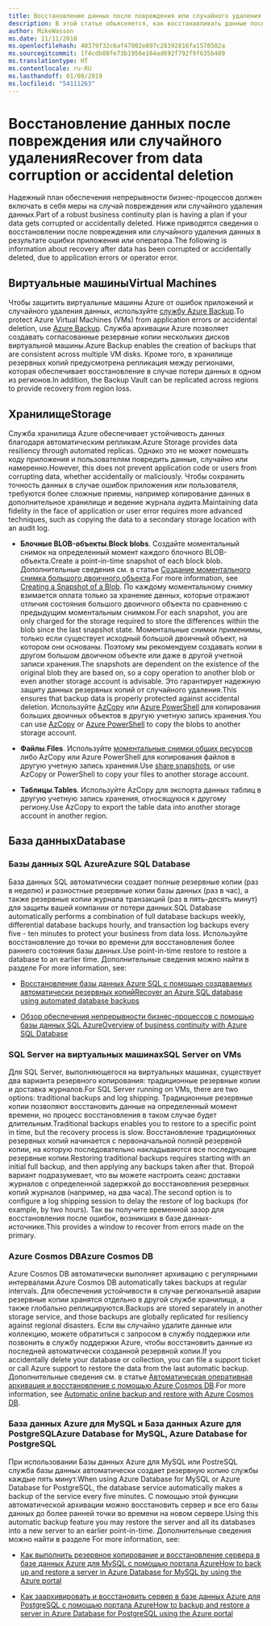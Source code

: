 ```yaml
---
title: Восстановление данных после повреждения или случайного удаления
description: В этой статье объясняется, как восстанавливать данные после повреждения или случайного удаления, создавать надежные, высокодоступные и отказоустойчивые приложения и правильно планировать аварийное восстановление.
author: MikeWasson
ms.date: 11/11/2018
ms.openlocfilehash: 40379f32c6af47002e897c28392816fa1578502a
ms.sourcegitcommit: 1f4cdb08fe73b1956e164ad692f792f9f635b409
ms.translationtype: HT
ms.contentlocale: ru-RU
ms.lasthandoff: 01/08/2019
ms.locfileid: "54111263"
---
```

# <a name="recover-from-data-corruption-or-accidental-deletion"></a><span data-ttu-id="2adad-103">Восстановление данных после повреждения или случайного удаления</span><span class="sxs-lookup"><span data-stu-id="2adad-103">Recover from data corruption or accidental deletion</span></span>

<span data-ttu-id="2adad-104">Надежный план обеспечения непрерывности бизнес-процессов должен включать в себя меры на случай повреждения или случайного удаления данных.</span><span class="sxs-lookup"><span data-stu-id="2adad-104">Part of a robust business continuity plan is having a plan if your data gets corrupted or accidentally deleted.</span></span> <span data-ttu-id="2adad-105">Ниже приводятся сведения о восстановлении после повреждения или случайного удаления данных в результате ошибки приложения или оператора.</span><span class="sxs-lookup"><span data-stu-id="2adad-105">The following is information about recovery after data has been corrupted or accidentally deleted, due to application errors or operator error.</span></span>

## <a name="virtual-machines"></a><span data-ttu-id="2adad-106">Виртуальные машины</span><span class="sxs-lookup"><span data-stu-id="2adad-106">Virtual Machines</span></span>

<span data-ttu-id="2adad-107">Чтобы защитить виртуальные машины Azure от ошибок приложений и случайного удаления данных, используйте [службу Azure Backup](/azure/backup/).</span><span class="sxs-lookup"><span data-stu-id="2adad-107">To protect Azure Virtual Machines (VMs) from application errors or accidental deletion, use [Azure Backup](/azure/backup/).</span></span> <span data-ttu-id="2adad-108">Служба архивации Azure позволяет создавать согласованные резервные копии нескольких дисков виртуальной машины.</span><span class="sxs-lookup"><span data-stu-id="2adad-108">Azure Backup enables the creation of backups that are consistent across multiple VM disks.</span></span> <span data-ttu-id="2adad-109">Кроме того, в хранилище резервных копий предусмотрена репликация между регионами, которая обеспечивает восстановление в случае потери данных в одном из регионов.</span><span class="sxs-lookup"><span data-stu-id="2adad-109">In addition, the Backup Vault can be replicated across regions to provide recovery from region loss.</span></span>

## <a name="storage"></a><span data-ttu-id="2adad-110">Хранилище</span><span class="sxs-lookup"><span data-stu-id="2adad-110">Storage</span></span>

<span data-ttu-id="2adad-111">Служба хранилища Azure обеспечивает устойчивость данных благодаря автоматическим репликам.</span><span class="sxs-lookup"><span data-stu-id="2adad-111">Azure Storage provides data resiliency through automated replicas.</span></span> <span data-ttu-id="2adad-112">Однако это не может помешать коду приложения и пользователям повредить данные, случайно или намеренно.</span><span class="sxs-lookup"><span data-stu-id="2adad-112">However, this does not prevent application code or users from corrupting data, whether accidentally or maliciously.</span></span> <span data-ttu-id="2adad-113">Чтобы сохранить точность данных в случае ошибок приложения или пользователя, требуются более сложные приемы, например копирование данных в дополнительное хранилище и ведение журнала аудита.</span><span class="sxs-lookup"><span data-stu-id="2adad-113">Maintaining data fidelity in the face of application or user error requires more advanced techniques, such as copying the data to a secondary storage location with an audit log.</span></span>

- <span data-ttu-id="2adad-114">**Блочные BLOB-объекты**.</span><span class="sxs-lookup"><span data-stu-id="2adad-114">**Block blobs**.</span></span> <span data-ttu-id="2adad-115">Создайте моментальный снимок на определенный момент каждого блочного BLOB-объекта.</span><span class="sxs-lookup"><span data-stu-id="2adad-115">Create a point-in-time snapshot of each block blob.</span></span> <span data-ttu-id="2adad-116">Дополнительные сведения см. в статье [Создание моментального снимка большого двоичного объекта](/rest/api/storageservices/creating-a-snapshot-of-a-blob).</span><span class="sxs-lookup"><span data-stu-id="2adad-116">For more information, see [Creating a Snapshot of a Blob](/rest/api/storageservices/creating-a-snapshot-of-a-blob).</span></span> <span data-ttu-id="2adad-117">По каждому моментальному снимку взимается оплата только за хранение данных, которые отражают отличия состояния большого двоичного объекта по сравнению с предыдущим моментальным снимком.</span><span class="sxs-lookup"><span data-stu-id="2adad-117">For each snapshot, you are only charged for the storage required to store the differences within the blob since the last snapshot state.</span></span> <span data-ttu-id="2adad-118">Моментальные снимки применимы, только если существует исходный большой двоичный объект, на котором они основаны. Поэтому мы рекомендуем создавать копии в другом большом двоичном объекте или даже в другой учетной записи хранения.</span><span class="sxs-lookup"><span data-stu-id="2adad-118">The snapshots are dependent on the existence of the original blob they are based on, so a copy operation to another blob or even another storage account is advisable.</span></span> <span data-ttu-id="2adad-119">Это гарантирует надежную защиту данных резервных копий от случайного удаления.</span><span class="sxs-lookup"><span data-stu-id="2adad-119">This ensures that backup data is properly protected against accidental deletion.</span></span> <span data-ttu-id="2adad-120">Используйте [AzCopy](/azure/storage/common/storage-use-azcopy) или [Azure PowerShell](/azure/storage/common/storage-powershell-guide-full) для копирования больших двоичных объектов в другую учетную запись хранения.</span><span class="sxs-lookup"><span data-stu-id="2adad-120">You can use [AzCopy](/azure/storage/common/storage-use-azcopy) or [Azure PowerShell](/azure/storage/common/storage-powershell-guide-full) to copy the blobs to another storage account.</span></span>

- <span data-ttu-id="2adad-121">**Файлы**.</span><span class="sxs-lookup"><span data-stu-id="2adad-121">**Files**.</span></span> <span data-ttu-id="2adad-122">Используйте [моментальные снимки общих ресурсов](/azure/storage/files/storage-snapshots-files) либо AzCopy или Azure PowerShell для копирования файлов в другую учетную запись хранения.</span><span class="sxs-lookup"><span data-stu-id="2adad-122">Use [share snapshots](/azure/storage/files/storage-snapshots-files), or use AzCopy or PowerShell to copy your files to another storage account.</span></span>

- <span data-ttu-id="2adad-123">**Таблицы**.</span><span class="sxs-lookup"><span data-stu-id="2adad-123">**Tables**.</span></span> <span data-ttu-id="2adad-124">Используйте AzCopy для экспорта данных таблиц в другую учетную запись хранения, относящуюся к другому региону.</span><span class="sxs-lookup"><span data-stu-id="2adad-124">Use AzCopy to export the table data into another storage account in another region.</span></span>

## <a name="database"></a><span data-ttu-id="2adad-125">База данных</span><span class="sxs-lookup"><span data-stu-id="2adad-125">Database</span></span>

### <a name="azure-sql-database"></a><span data-ttu-id="2adad-126">Базы данных SQL Azure</span><span class="sxs-lookup"><span data-stu-id="2adad-126">Azure SQL Database</span></span>

<span data-ttu-id="2adad-127">База данных SQL автоматически создает полные резервные копии (раз в неделю) и разностные резервные копии базы данных (раз в час), а также резервные копии журнала транзакций (раз в пять-десять минут) для защиты вашей компании от потери данных.</span><span class="sxs-lookup"><span data-stu-id="2adad-127">SQL Database automatically performs a combination of full database backups weekly, differential database backups hourly, and transaction log backups every five - ten minutes to protect your business from data loss.</span></span> <span data-ttu-id="2adad-128">Используйте восстановление до точки во времени для восстановления более раннего состояния базы данных.</span><span class="sxs-lookup"><span data-stu-id="2adad-128">Use point-in-time restore to restore a database to an earlier time.</span></span> <span data-ttu-id="2adad-129">Дополнительные сведения можно найти в разделе </span><span class="sxs-lookup"><span data-stu-id="2adad-129">For more information, see:</span></span>

- [<span data-ttu-id="2adad-130">Восстановление базы данных Azure SQL с помощью создаваемых автоматически резервных копий</span><span class="sxs-lookup"><span data-stu-id="2adad-130">Recover an Azure SQL database using automated database backups</span></span>](/azure/sql-database/sql-database-recovery-using-backups)

- [<span data-ttu-id="2adad-131">Обзор обеспечения непрерывности бизнес-процессов с помощью базы данных SQL Azure</span><span class="sxs-lookup"><span data-stu-id="2adad-131">Overview of business continuity with Azure SQL Database</span></span>](/azure/sql-database/sql-database-business-continuity)

### <a name="sql-server-on-vms"></a><span data-ttu-id="2adad-132">SQL Server на виртуальных машинах</span><span class="sxs-lookup"><span data-stu-id="2adad-132">SQL Server on VMs</span></span>

<span data-ttu-id="2adad-133">Для SQL Server, выполняющегося на виртуальных машинах, существует два варианта резервного копирования: традиционные резервные копии и доставка журналов.</span><span class="sxs-lookup"><span data-stu-id="2adad-133">For SQL Server running on VMs, there are two options: traditional backups and log shipping.</span></span> <span data-ttu-id="2adad-134">Традиционные резервные копии позволяют восстановить данные на определенный момент времени, но процесс восстановления в таком случае будет длительным.</span><span class="sxs-lookup"><span data-stu-id="2adad-134">Traditional backups enables you to restore to a specific point in time, but the recovery process is slow.</span></span> <span data-ttu-id="2adad-135">Восстановление традиционных резервных копий начинается с первоначальной полной резервной копии, на которую последовательно накладываются все последующие резервные копии.</span><span class="sxs-lookup"><span data-stu-id="2adad-135">Restoring traditional backups requires starting with an initial full backup, and then applying any backups taken after that.</span></span> <span data-ttu-id="2adad-136">Второй вариант подразумевает, что вы можете настроить сеанс доставки журналов с определенной задержкой до восстановления резервных копий журналов (например, на два часа).</span><span class="sxs-lookup"><span data-stu-id="2adad-136">The second option is to configure a log shipping session to delay the restore of log backups (for example, by two hours).</span></span> <span data-ttu-id="2adad-137">Так вы получите временной зазор для восстановления после ошибок, возникших в базе данных-источнике.</span><span class="sxs-lookup"><span data-stu-id="2adad-137">This provides a window to recover from errors made on the primary.</span></span>

### <a name="azure-cosmos-db"></a><span data-ttu-id="2adad-138">Azure Cosmos DB</span><span class="sxs-lookup"><span data-stu-id="2adad-138">Azure Cosmos DB</span></span>

<span data-ttu-id="2adad-139">Azure Cosmos DB автоматически выполняет архивацию с регулярными интервалами.</span><span class="sxs-lookup"><span data-stu-id="2adad-139">Azure Cosmos DB automatically takes backups at regular intervals.</span></span> <span data-ttu-id="2adad-140">Для обеспечения устойчивости в случае региональной аварии резервные копии хранятся отдельно в другой службе хранилища, а также глобально реплицируются.</span><span class="sxs-lookup"><span data-stu-id="2adad-140">Backups are stored separately in another storage service, and those backups are globally replicated for resiliency against regional disasters.</span></span> <span data-ttu-id="2adad-141">Если вы случайно удалите данные или коллекцию, можете обратиться с запросом в службу поддержки или позвонить в службу поддержки Azure, чтобы восстановить данные из последней автоматически созданной резервной копии.</span><span class="sxs-lookup"><span data-stu-id="2adad-141">If you accidentally delete your database or collection, you can file a support ticket or call Azure support to restore the data from the last automatic backup.</span></span> <span data-ttu-id="2adad-142">Дополнительные сведения см. в статье [Автоматическая оперативная архивация и восстановление с помощью Azure Cosmos DB](/azure/cosmos-db/online-backup-and-restore).</span><span class="sxs-lookup"><span data-stu-id="2adad-142">For more information, see [Automatic online backup and restore with Azure Cosmos DB](/azure/cosmos-db/online-backup-and-restore).</span></span>

### <a name="azure-database-for-mysql-azure-database-for-postgresql"></a><span data-ttu-id="2adad-143">База данных Azure для MySQL и База данных Azure для PostgreSQL</span><span class="sxs-lookup"><span data-stu-id="2adad-143">Azure Database for MySQL, Azure Database for PostgreSQL</span></span>

<span data-ttu-id="2adad-144">При использовании Базы данных Azure для MySQL или PostreSQL служба базы данных автоматически создает резервную копию службы каждые пять минут.</span><span class="sxs-lookup"><span data-stu-id="2adad-144">When using Azure Database for MySQL or Azure Database for PostgreSQL, the database service automatically makes a backup of the service every five minutes.</span></span> <span data-ttu-id="2adad-145">С помощью этой функции автоматической архивации можно восстановить сервер и все его базы данных до более ранней точки во времени на новом сервере.</span><span class="sxs-lookup"><span data-stu-id="2adad-145">Using this automatic backup feature you may restore the server and all its databases into a new server to an earlier point-in-time.</span></span> <span data-ttu-id="2adad-146">Дополнительные сведения можно найти в разделе </span><span class="sxs-lookup"><span data-stu-id="2adad-146">For more information, see:</span></span>

- [<span data-ttu-id="2adad-147">Как выполнить резервное копирование и восстановление сервера в базе данных Azure для MySQL с помощью портала Azure</span><span class="sxs-lookup"><span data-stu-id="2adad-147">How to back up and restore a server in Azure Database for MySQL by using the Azure portal</span></span>](/azure/mysql/howto-restore-server-portal)

- [<span data-ttu-id="2adad-148">Как заархивировать и восстановить сервер в базе данных Azure для PostgreSQL с помощью портала Azure</span><span class="sxs-lookup"><span data-stu-id="2adad-148">How to backup and restore a server in Azure Database for PostgreSQL using the Azure portal</span></span>](/azure/postgresql/howto-restore-server-portal)
